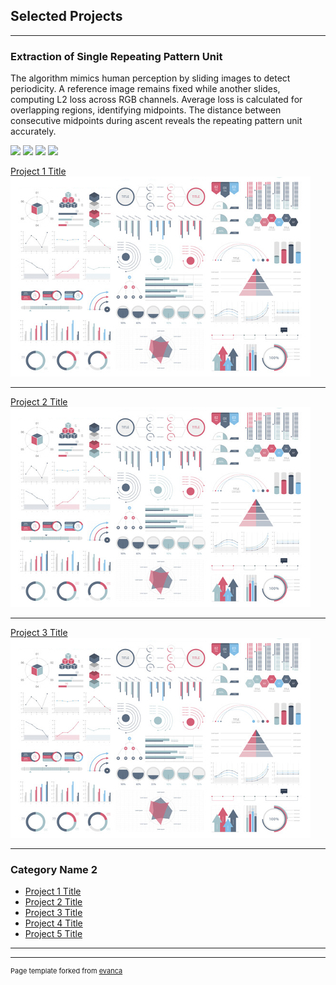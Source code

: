 ## Selected Projects

---

### Extraction of Single Repeating Pattern Unit

The algorithm mimics human perception by sliding images to detect periodicity. A reference image remains fixed while another slides, computing L2 loss across RGB channels. Average loss is calculated for overlapping regions, identifying midpoints. The distance between consecutive midpoints during ascent reveals the repeating pattern unit accurately.

<img src="https://github.com/1Lalit7/lalitkumar.github.io/blob/master/images/rp3.jpg" />
<img src="https://github.com/1Lalit7/lalitkumar.github.io/blob/master/images/rp3_anim_left_to_right.gif" />
<img src="https://github.com/1Lalit7/lalitkumar.github.io/blob/master/images/rp3_anim_top_to_bottom.gif" />
<img src="https://github.com/1Lalit7/lalitkumar.github.io/blob/master/images/rp3_pattern.jpg" />

[Project 1 Title](/sample_page)
<img src="images/dummy_thumbnail.jpg?raw=true"/>

---
[Project 2 Title](/pdf/sample_presentation.pdf)
<img src="images/dummy_thumbnail.jpg?raw=true"/>

---
[Project 3 Title](http://example.com/)
<img src="images/dummy_thumbnail.jpg?raw=true"/>

---

### Category Name 2

- [Project 1 Title](http://example.com/)
- [Project 2 Title](http://example.com/)
- [Project 3 Title](http://example.com/)
- [Project 4 Title](http://example.com/)
- [Project 5 Title](http://example.com/)

---




---
<p style="font-size:11px">Page template forked from <a href="https://github.com/evanca/quick-portfolio">evanca</a></p>
<!-- Remove above link if you don't want to attibute -->
